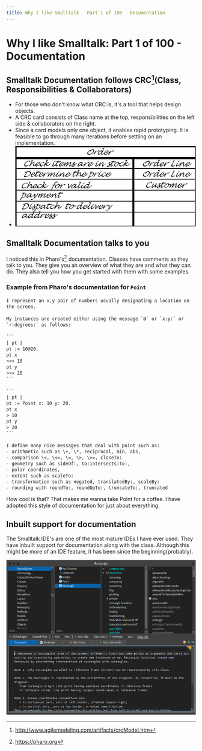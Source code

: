 ```yaml
---
title: Why I like Smalltalk - Part 1 of 100 - Documentation
---
```

# Why I like Smalltalk: Part 1 of 100 - Documentation

## Smalltalk Documentation follows CRC[^1](Class, Responsibilities & Collaborators)
- For those who don't know what CRC is, it's a tool that helps design objects. 
- A CRC card consists of Class name at the top, responsibilities on the left side & collaborators on the right.
- Since a card models only one object, it enables rapid prototyping. It is feasible to go through many iterations before settling on an implementation.
- ![A sample CRC card](/images/crc-example.gif)


## Smalltalk Documentation talks to you
I noticed this in Pharo's[^2] documentation. 
Classes have comments as they talk to you. They give you an overview of what they are and what they can do. They also tell you how you get started with them with some examples.

### Example from Pharo's documentation for `Point`
    I represent an x,y pair of numbers usually designating a location on the screen.

    My instances are created either using the message `@` or `x:y:` or `r:degrees:` as follows:

    ```
    | pt |
    pt := 10@20.
    pt x 
    >>> 10
    pt y
    >>> 20 			 
    ```

    ```
    | pt |
    pt := Point x: 10 y: 20.
    pt x 
    > 10
    pt y
    > 20 			 
    ```

    I define many nice messages that deal with point such as: 
    - arithmetic such as \+, \*, reciprocal, min, abs,
    - comparison \<, \<=, \=, \>, \>=, closeTo: 
    - geometry such as sideOf:, to:intersects:to:, 
    - polar coordinates,
    - extent such as scaleTo:
    - transformation such as negated, translatedBy:, scaleBy:
    - rounding with roundTo:, roundUpTo:, truncateTo:, truncated

How cool is that? That makes me wanna take Point for a coffee.
I have adopted this style of documentation for just about everything. 

## Inbuilt support for documentation
The Smalltalk IDE's are one of the most mature IDEs I have ever used. They have inbuilt support for documentation along with the class. Although this might be more of an IDE feature, it has been since the beginning(probably).

![Documentation in Pharo](/images/documentation-in-pharo.png)

[^1]: http://www.agilemodeling.com/artifacts/crcModel.htm
[^2]: https://pharo.org
